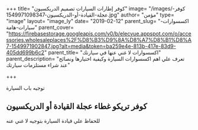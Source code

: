 +++
title= "كوفر إطارات السيارات تصميم الدريكسيون"
image= "/images/كوفر-عجلة-القيادة-أو-الدريكسيون-1549971098347.jpg"
author= "مؤمن"
type= "image"
layout= "image_ly"
date= "2019-02-12"
parent_slug= "اكسسوارات-سيارات-هامة"
parent_cover= "https://firebasestorage.googleapis.com/v0/b/elecvue.appspot.com/o/accessories.wholesaleplaces%2F%D8%B3%D9%8A%D8%A7%D8%B1%D8%A7-1549971902847.jpg?alt=media&token=ba259e4e-813b-417e-83d9-405dd699b6c2"
parent_title= "اكسسوارات لا غني عنها في سيارتك"
parent_description= "تعرف علي اهم اكسسوارات السيارة وكيفية اختيارها ونصائح عند شراء مستلزمات سيارتك"

+++

توجيه باب السيارة
## كوفر تريكو غطاء عجلة القيادة أو الدريكسيون
للحفاظ علي قيادة السيارة بتوجيه لا غني عنه